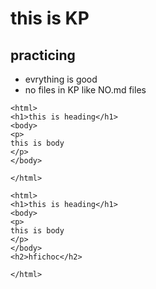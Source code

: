# this is KP
## practicing


* evrything is good
* no files in KP like NO.md files

```
<html>
<h1>this is heading</h1>
<body>
<p>
this is body
</p>
</body>

</html>
```
```
<html>
<h1>this is heading</h1>
<body>
<p>
this is body
</p>
</body>
<h2>hfichoc</h2>

</html>
```

